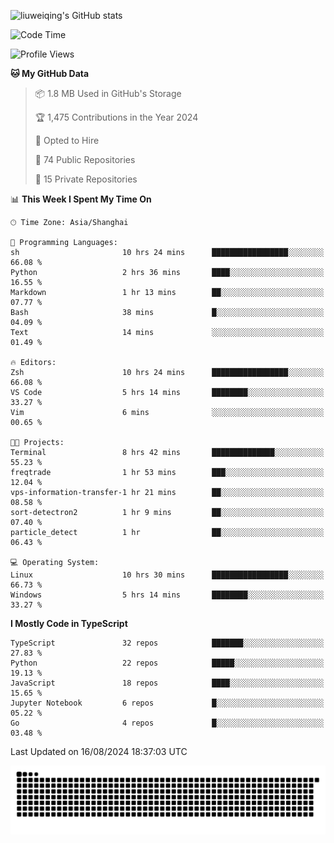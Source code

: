 ![liuweiqing's GitHub stats](https://github-readme-stats.vercel.app/api?username=14790897&show_icons=true&locale=cn&include_all_commits=true&count_private=true)

<!--START_SECTION:waka-->
![Code Time](http://img.shields.io/badge/Code%20Time-1%2C246%20hrs%2036%20mins-blue)

![Profile Views](http://img.shields.io/badge/Profile%20Views-26-blue)

**🐱 My GitHub Data** 

> 📦 1.8 MB Used in GitHub's Storage 
 > 
> 🏆 1,475 Contributions in the Year 2024
 > 
> 💼 Opted to Hire
 > 
> 📜 74 Public Repositories 
 > 
> 🔑 15 Private Repositories 
 > 
📊 **This Week I Spent My Time On** 

```text
🕑︎ Time Zone: Asia/Shanghai

💬 Programming Languages: 
sh                       10 hrs 24 mins      █████████████████░░░░░░░░   66.08 % 
Python                   2 hrs 36 mins       ████░░░░░░░░░░░░░░░░░░░░░   16.55 % 
Markdown                 1 hr 13 mins        ██░░░░░░░░░░░░░░░░░░░░░░░   07.77 % 
Bash                     38 mins             █░░░░░░░░░░░░░░░░░░░░░░░░   04.09 % 
Text                     14 mins             ░░░░░░░░░░░░░░░░░░░░░░░░░   01.49 % 

🔥 Editors: 
Zsh                      10 hrs 24 mins      █████████████████░░░░░░░░   66.08 % 
VS Code                  5 hrs 14 mins       ████████░░░░░░░░░░░░░░░░░   33.27 % 
Vim                      6 mins              ░░░░░░░░░░░░░░░░░░░░░░░░░   00.65 % 

🐱‍💻 Projects: 
Terminal                 8 hrs 42 mins       ██████████████░░░░░░░░░░░   55.23 % 
freqtrade                1 hr 53 mins        ███░░░░░░░░░░░░░░░░░░░░░░   12.04 % 
vps-information-transfer-1 hr 21 mins        ██░░░░░░░░░░░░░░░░░░░░░░░   08.58 % 
sort-detectron2          1 hr 9 mins         ██░░░░░░░░░░░░░░░░░░░░░░░   07.40 % 
particle_detect          1 hr                ██░░░░░░░░░░░░░░░░░░░░░░░   06.43 % 

💻 Operating System: 
Linux                    10 hrs 30 mins      █████████████████░░░░░░░░   66.73 % 
Windows                  5 hrs 14 mins       ████████░░░░░░░░░░░░░░░░░   33.27 % 
```

**I Mostly Code in TypeScript** 

```text
TypeScript               32 repos            ███████░░░░░░░░░░░░░░░░░░   27.83 % 
Python                   22 repos            █████░░░░░░░░░░░░░░░░░░░░   19.13 % 
JavaScript               18 repos            ████░░░░░░░░░░░░░░░░░░░░░   15.65 % 
Jupyter Notebook         6 repos             █░░░░░░░░░░░░░░░░░░░░░░░░   05.22 % 
Go                       4 repos             █░░░░░░░░░░░░░░░░░░░░░░░░   03.48 % 
```




 Last Updated on 16/08/2024 18:37:03 UTC
<!--END_SECTION:waka-->

<picture>
  <source media="(prefers-color-scheme: dark)" srcset="https://raw.githubusercontent.com/14790897/14790897/output/github-contribution-grid-snake-dark.svg" />
  <source media="(prefers-color-scheme: light)" srcset="https://raw.githubusercontent.com/14790897/14790897/output/github-contribution-grid-snake.svg" />
  <img alt="github-snake" src="https://raw.githubusercontent.com/14790897/14790897/output/github-contribution-grid-snake.svg" />
</picture>
